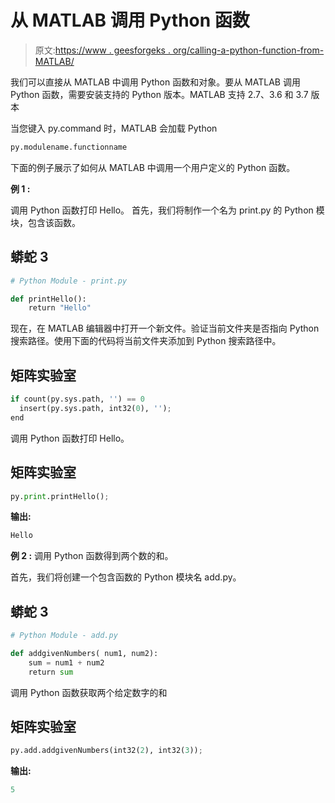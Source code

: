 # 从 MATLAB 调用 Python 函数

> 原文:[https://www . geesforgeks . org/calling-a-python-function-from-MATLAB/](https://www.geeksforgeeks.org/calling-a-python-function-from-matlab/)

我们可以直接从 MATLAB 中调用 Python 函数和对象。要从 MATLAB 调用 Python 函数，需要安装支持的 Python 版本。MATLAB 支持 2.7、3.6 和 3.7 版本

当您键入 py.command 时，MATLAB 会加载 Python

```py
py.modulename.functionname
```

下面的例子展示了如何从 MATLAB 中调用一个用户定义的 Python 函数。

**例 1 :**

调用 Python 函数打印 Hello。
首先，我们将制作一个名为 print.py 的 Python 模块，包含该函数。

## 蟒蛇 3

```py
# Python Module - print.py

def printHello():
    return "Hello"
```

现在，在 MATLAB 编辑器中打开一个新文件。验证当前文件夹是否指向 Python 搜索路径。使用下面的代码将当前文件夹添加到 Python 搜索路径中。

## 矩阵实验室

```py
if count(py.sys.path, '') == 0
  insert(py.sys.path, int32(0), '');
end
```

调用 Python 函数打印 Hello。

## 矩阵实验室

```py
py.print.printHello();
```

**输出:**

```py
Hello
```

**例 2 :** 调用 Python 函数得到两个数的和。

首先，我们将创建一个包含函数的 Python 模块名 add.py。

## 蟒蛇 3

```py
# Python Module - add.py

def addgivenNumbers( num1, num2):
    sum = num1 + num2
    return sum
```

调用 Python 函数获取两个给定数字的和

## 矩阵实验室

```py
py.add.addgivenNumbers(int32(2), int32(3));
```

**输出:**

```py
5
```